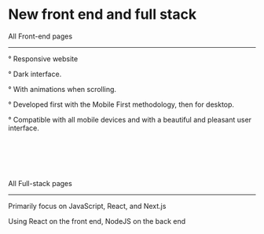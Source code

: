 # New front end and full stack


All Front-end pages 
______________________

° Responsive website 

° Dark interface.

° With animations when scrolling.

° Developed first with the Mobile First methodology, then for desktop.

° Compatible with all mobile devices and with a beautiful and pleasant user interface.





<br>
<br>
<br>
<br>



All Full-stack pages 
______________________

Primarily focus on JavaScript, React, and Next.js

Using React on the front end, NodeJS on the back end
